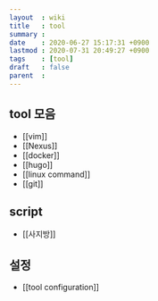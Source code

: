 ```yaml
---
layout  : wiki
title   : tool
summary : 
date    : 2020-06-27 15:17:31 +0900
lastmod : 2020-07-31 20:49:27 +0900
tags    : [tool]
draft   : false
parent  : 
---
```


## tool 모음
 * [[vim]]
 * [[Nexus]]
 * [[docker]]
 * [[hugo]]
 * [[linux command]]
 * [[git]]

## script
 * [[사지방]]
## 설정
 * [[tool configuration]]
